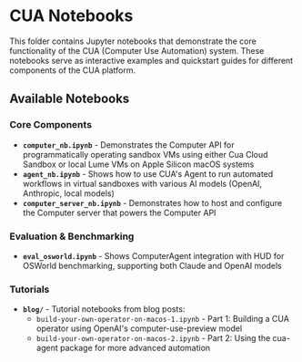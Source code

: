 # CUA Notebooks

This folder contains Jupyter notebooks that demonstrate the core functionality of the CUA (Computer Use Automation) system. These notebooks serve as interactive examples and quickstart guides for different components of the CUA platform.

## Available Notebooks

### Core Components

- **`computer_nb.ipynb`** - Demonstrates the Computer API for programmatically operating sandbox VMs using either Cua Cloud Sandbox or local Lume VMs on Apple Silicon macOS systems
- **`agent_nb.ipynb`** - Shows how to use CUA's Agent to run automated workflows in virtual sandboxes with various AI models (OpenAI, Anthropic, local models)
- **`computer_server_nb.ipynb`** - Demonstrates how to host and configure the Computer server that powers the Computer API

### Evaluation & Benchmarking

- **`eval_osworld.ipynb`** - Shows ComputerAgent integration with HUD for OSWorld benchmarking, supporting both Claude and OpenAI models

### Tutorials

- **`blog/`** - Tutorial notebooks from blog posts:
  - `build-your-own-operator-on-macos-1.ipynb` - Part 1: Building a CUA operator using OpenAI's computer-use-preview model
  - `build-your-own-operator-on-macos-2.ipynb` - Part 2: Using the cua-agent package for more advanced automation
